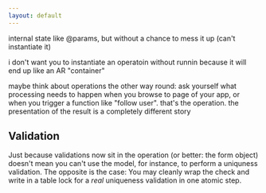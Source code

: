 ```yaml
---
layout: default
---
```


internal state like @params, but without a chance to mess it up (can't instantiate it)

i don't want you to instantiate an operatoin without runnin because it will end up like an AR "container"

maybe think about operations the other way round: ask yourself what processing needs to happen when you browse to page of your app, or when you trigger a function like "follow user". that's the operation. the presentation of the result is a completely different story

## Validation

Just because validations now sit in the operation (or better: the form object) doesn't mean you can't use the model, for instance, to perform a uniquness validation. The opposite is the case: You may cleanly wrap the check and write in a table lock for a _real_ uniqueness validation in one atomic step.


